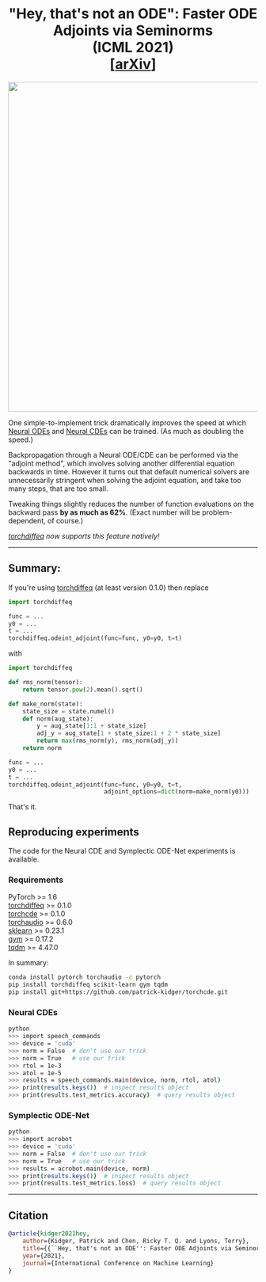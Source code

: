 <h1 align='center'> "Hey, that's not an ODE": Faster ODE Adjoints via Seminorms<br>(ICML 2021)<br>[<a href="https://arxiv.org/abs/2009.09457">arXiv</a>]</h1>

<p align="center">
<img align="middle" src="./imgs/nfe.png" width="666" />
</p>

One simple-to-implement trick dramatically improves the speed at which [Neural ODEs](https://arxiv.org/abs/1806.07366) and [Neural CDEs](https://arxiv.org/abs/2005.08926) can be trained. (As much as doubling the speed.)

Backpropagation through a Neural ODE/CDE can be performed via the "adjoint method", which involves solving another differential equation backwards in time. However it turns out that default numerical solvers are unnecessarily stringent when solving the adjoint equation, and take too many steps, that are too small.

Tweaking things slightly reduces the number of function evaluations on the backward pass **by as much as 62%**. (Exact number will be problem-dependent, of course.)

_[torchdiffeq](https://github.com/rtqichen/torchdiffeq) now supports this feature natively!_

---

## Summary:
If you're using [torchdiffeq](https://github.com/rtqichen/torchdiffeq) (at least version 0.1.0) then replace
```python
import torchdiffeq

func = ...
y0 = ...
t = ...
torchdiffeq.odeint_adjoint(func=func, y0=y0, t=t)
```
with
```python
import torchdiffeq

def rms_norm(tensor):
    return tensor.pow(2).mean().sqrt()

def make_norm(state):
    state_size = state.numel()
    def norm(aug_state):
        y = aug_state[1:1 + state_size]
        adj_y = aug_state[1 + state_size:1 + 2 * state_size]
        return max(rms_norm(y), rms_norm(adj_y))
    return norm

func = ...    
y0 = ...
t = ...
torchdiffeq.odeint_adjoint(func=func, y0=y0, t=t, 
                           adjoint_options=dict(norm=make_norm(y0)))
```
That's it.

## Reproducing experiments
The code for the Neural CDE and Symplectic ODE-Net experiments is available.

### Requirements
PyTorch >= 1.6    
[torchdiffeq](https://github.com/rtqichen/torchdiffeq) >= 0.1.0  
[torchcde](https://github.com/patrick-kidger/torchcde) >= 0.1.0  
[torchaudio](pytorch.org/audio/) >= 0.6.0  
[sklearn](https://scikit-learn.org/stable/) >= 0.23.1  
[gym](https://github.com/openai/gym) >= 0.17.2  
[tqdm](https://github.com/tqdm/tqdm) >= 4.47.0

In summary:
```bash
conda install pytorch torchaudio -c pytorch
pip install torchdiffeq scikit-learn gym tqdm
pip install git+https://github.com/patrick-kidger/torchcde.git
```

### Neural CDEs
```bash
python
>>> import speech_commands
>>> device = 'cuda'
>>> norm = False  # don't use our trick
>>> norm = True   # use our trick
>>> rtol = 1e-3
>>> atol = 1e-5
>>> results = speech_commands.main(device, norm, rtol, atol)
>>> print(results.keys())  # inspect results object
>>> print(results.test_metrics.accuracy)  # query results object
```

### Symplectic ODE-Net
```bash
python
>>> import acrobot
>>> device = 'cuda'
>>> norm = False  # don't use our trick
>>> norm = True   # use our trick
>>> results = acrobot.main(device, norm)
>>> print(results.keys())  # inspect results object
>>> print(results.test_metrics.loss)  # query results object
```
---

## Citation
```bibtex
@article{kidger2021hey,
    author={Kidger, Patrick and Chen, Ricky T. Q. and Lyons, Terry},
    title={{``Hey, that's not an ODE'': Faster ODE Adjoints via Seminorms}},
    year={2021},
    journal={International Conference on Machine Learning}
}
```
